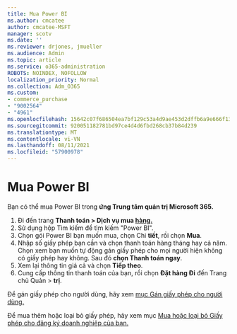 ```yaml
---
title: Mua Power BI
ms.author: cmcatee
author: cmcatee-MSFT
manager: scotv
ms.date: ''
ms.reviewer: drjones, jmueller
ms.audience: Admin
ms.topic: article
ms.service: o365-administration
ROBOTS: NOINDEX, NOFOLLOW
localization_priority: Normal
ms.collection: Adm_O365
ms.custom:
- commerce_purchase
- "9002564"
- "4961"
ms.openlocfilehash: 15642c07f686504ea7bf129c53a4d9ae453d2dffb6a9e666f1312ed35acf9c16
ms.sourcegitcommit: 920051182781bd97ce4d4d6fbd268cb37b84d239
ms.translationtype: MT
ms.contentlocale: vi-VN
ms.lasthandoff: 08/11/2021
ms.locfileid: "57900978"
---
```

# <a name="purchase-power-bi"></a>Mua Power BI

Bạn có thể mua Power BI trong **ứng Trung tâm quản trị Microsoft 365.**

1. Đi đến trang **Thanh toán > Dịch vụ mua [hàng.](https://go.microsoft.com/fwlink/p/?linkid=868433)**
2. Sử dụng hộp Tìm kiếm để tìm kiếm "Power BI".
3. Chọn gói Power BI bạn muốn mua, chọn Chi **tiết**, rồi chọn **Mua**.
4. Nhập số giấy phép bạn cần và chọn thanh toán hàng tháng hay cả năm. Chọn xem bạn muốn tự động gán giấy phép cho mọi người hiện không có giấy phép hay không. Sau đó **chọn Thanh toán ngay**.
5. Xem lại thông tin giá cả và chọn **Tiếp theo**.
6. Cung cấp thông tin thanh toán của bạn, rồi chọn **Đặt hàng Đi** đến Trang chủ Quản  >  **trị**.

Để gán giấy phép cho người dùng, hãy xem [mục Gán giấy phép cho người dùng.](https://docs.microsoft.com/microsoft-365/admin/manage/assign-licenses-to-users)

Để mua thêm hoặc loại bỏ giấy phép, hãy xem mục [Mua hoặc loại bỏ Giấy phép cho đăng ký doanh nghiệp của bạn.](https://docs.microsoft.com/microsoft-365/commerce/licenses/buy-licenses)